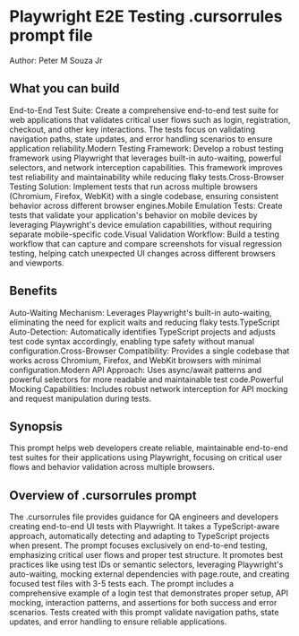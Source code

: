 # Playwright E2E Testing .cursorrules prompt file

Author: Peter M Souza Jr

## What you can build

End-to-End Test Suite: Create a comprehensive end-to-end test suite for web applications that validates critical user flows such as login, registration, checkout, and other key interactions. The tests focus on validating navigation paths, state updates, and error handling scenarios to ensure application reliability.Modern Testing Framework: Develop a robust testing framework using Playwright that leverages built-in auto-waiting, powerful selectors, and network interception capabilities. This framework improves test reliability and maintainability while reducing flaky tests.Cross-Browser Testing Solution: Implement tests that run across multiple browsers (Chromium, Firefox, WebKit) with a single codebase, ensuring consistent behavior across different browser engines.Mobile Emulation Tests: Create tests that validate your application's behavior on mobile devices by leveraging Playwright's device emulation capabilities, without requiring separate mobile-specific code.Visual Validation Workflow: Build a testing workflow that can capture and compare screenshots for visual regression testing, helping catch unexpected UI changes across different browsers and viewports.

## Benefits

Auto-Waiting Mechanism: Leverages Playwright's built-in auto-waiting, eliminating the need for explicit waits and reducing flaky tests.TypeScript Auto-Detection: Automatically identifies TypeScript projects and adjusts test code syntax accordingly, enabling type safety without manual configuration.Cross-Browser Compatibility: Provides a single codebase that works across Chromium, Firefox, and WebKit browsers with minimal configuration.Modern API Approach: Uses async/await patterns and powerful selectors for more readable and maintainable test code.Powerful Mocking Capabilities: Includes robust network interception for API mocking and request manipulation during tests.

## Synopsis

This prompt helps web developers create reliable, maintainable end-to-end test suites for their applications using Playwright, focusing on critical user flows and behavior validation across multiple browsers.

## Overview of .cursorrules prompt

The .cursorrules file provides guidance for QA engineers and developers creating end-to-end UI tests with Playwright. It takes a TypeScript-aware approach, automatically detecting and adapting to TypeScript projects when present. The prompt focuses exclusively on end-to-end testing, emphasizing critical user flows and proper test structure. It promotes best practices like using test IDs or semantic selectors, leveraging Playwright's auto-waiting, mocking external dependencies with page.route, and creating focused test files with 3-5 tests each. The prompt includes a comprehensive example of a login test that demonstrates proper setup, API mocking, interaction patterns, and assertions for both success and error scenarios. Tests created with this prompt validate navigation paths, state updates, and error handling to ensure reliable applications.
